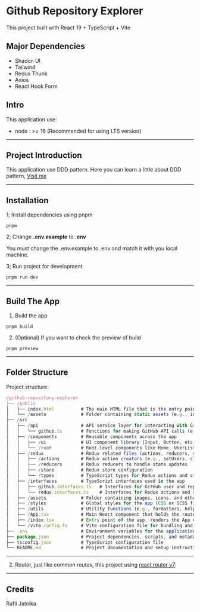 # Github Repository Explorer

This project built with React 19 + TypeScript + Vite

## Major Dependencies

- Shadcn UI
- Tailwind
- Redux Thunk
- Axios
- React Hook Form

## Intro

This application use:

- node : >= 16 (Recommended for using LTS version)

---

## Project Introduction

This application use DDD pattern. Here you can learn a little about DDD pattern, [Visit me](https://www.geeksforgeeks.org/domain-driven-design-ddd)

---

## Installation

1; Install dependencies using pnpm

```shell
pnpm
```

2; Change **.env.example** to **.env**

You must change the .env.example to .env and match it with you local machine.

3; Run project for development

```shell
pnpm run dev
```

---

## Build The App

1. Build the app

```shell
pnpm build
```

2. (Optional) If you want to check the preview of build

```shell
pnpm preview
```

---

## Folder Structure

Project structure:

```javascript
/github-repository-explorer
├── /public
│   ├── index.html          # The main HTML file that is the entry point to the application
│   └── /assets             # Folder containing static assets (e.g., images, fonts)
├── /src
│   ├── /api                # API service layer for interacting with GitHub API
│   │   └── github.ts       # Functions for making GitHub API calls (e.g., getUsersSearch)
│   ├── /components         # Reusable components across the app
│   │   ├── /ui             # UI component library (Input, Button, etc.)
│   │   └── /root           # Root-level components like Home, UserList, etc.
│   ├── /redux              # Redux related files (actions, reducers, store)
│   │   ├── /actions        # Redux action creators (e.g., setUsers, clearAll)
│   │   ├── /reducers       # Redux reducers to handle state updates
│   │   ├── /store          # Redux store configuration
│   │   └── /types          # TypeScript types for Redux actions and state
│   ├── /interfaces         # TypeScript interfaces used in the app
│   │   ├── github.interfaces.ts   # Interfaces for GitHub user and repository data
│   │   └── redux.interfaces.ts    # Interfaces for Redux actions and state
│   ├── /assets             # Folder containing images, icons, and other static resources
│   ├── /styles             # Global styles for the app (CSS or SCSS files)
│   ├── /utils              # Utility functions (e.g., formatters, helpers)
│   ├── /App.tsx            # Main React component that holds the routes and layout
│   ├── /index.tsx          # Entry point of the app, renders the App component
│   └── /vite.config.ts     # Vite configuration file for bundling and running the app
├── .env                    # Environment variables for the application (e.g., API URL)
├── package.json            # Project dependencies, scripts, and metadata
├── tsconfig.json           # TypeScript configuration file
└── README.md               # Project documentation and setup instructions
```

---

2. Router, just like common routes, this project using [react router v7](https://reactrouter.com/home):

---

## Credits

Rafli Jatnika
